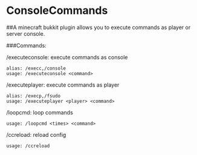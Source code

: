 # ConsoleCommands
##A minecraft bukkit plugin allows you to execute commands as player or server console.

###Commands:

/executeconsole: execute commands as console

    alias: /execc,/console
    usage: /executeconsole <command>

/executeplayer: execute commands as player

    alias: /execp,/fsudo
    usage: /executeplayer <player> <command>
    
/loopcmd: loop commands

    usage: /loopcmd <times> <command>

/ccreload: reload config

    usage: /ccreload

